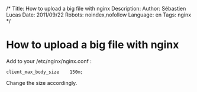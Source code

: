 /*
Title: How to upload a big file with nginx
Description: 
Author: Sébastien Lucas
Date: 2011/09/22
Robots: noindex,nofollow
Language: en
Tags: nginx
*/
# How to upload a big file with nginx

Add to your /etc/nginx/nginx.conf :

```
client_max_body_size    150m;
```

Change the size accordingly.


